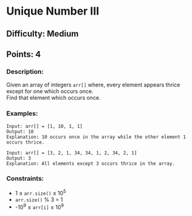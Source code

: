 # Unique Number III
## Difficulty: Medium
## Points: 4
### Description:
Given an array of integers `arr[]` where, every element appears thrice except for one which occurs once.  
Find that element which occurs once.

### Examples:
```
Input: arr[] = [1, 10, 1, 1]
Output: 10
Explanation: 10 occurs once in the array while the other element 1 occurs thrice.
```
```
Input: arr[] = [3, 2, 1, 34, 34, 1, 2, 34, 2, 1]
Output: 3
Explanation: All elements except 3 occurs thrice in the array.
```
### Constraints:
- 1 ≤ `arr.size()` ≤ 10<sup>5</sup>
- `arr.size()` % 3 = 1
- -10<sup>9</sup> ≤ `arr[i]` ≤ 10<sup>9</sup>